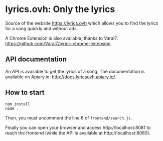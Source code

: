 # lyrics.ovh: Only the lyrics

Source of the website https://lyrics.ovh which allows you to find the lyrics for a song quickly and without ads.

A Chrome Extension is also available, thanks to Varal7: https://github.com/Varal7/lyrics-chrome-extension.

## API documentation

An API is available to get the lyrics of a song.
The documentation is available on Apiary.io: http://docs.lyricsovh.apiary.io/.

## How to start
```
npm install
node .
```

Then, you must uncomment the line 6 of `frontend/search.js`.

Finally you can open your browser and access http://localhost:8081 to reach the frontend (while the API is available at http://localhost:8080).
